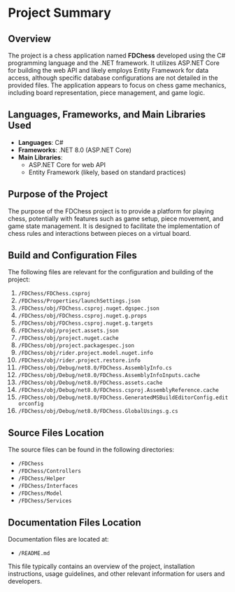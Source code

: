 # Project Summary

## Overview
The project is a chess application named **FDChess** developed using the C# programming language and the .NET framework. It utilizes ASP.NET Core for building the web API and likely employs Entity Framework for data access, although specific database configurations are not detailed in the provided files. The application appears to focus on chess game mechanics, including board representation, piece management, and game logic.

## Languages, Frameworks, and Main Libraries Used
- **Languages**: C#
- **Frameworks**: .NET 8.0 (ASP.NET Core)
- **Main Libraries**: 
  - ASP.NET Core for web API
  - Entity Framework (likely, based on standard practices)

## Purpose of the Project
The purpose of the FDChess project is to provide a platform for playing chess, potentially with features such as game setup, piece movement, and game state management. It is designed to facilitate the implementation of chess rules and interactions between pieces on a virtual board.

## Build and Configuration Files
The following files are relevant for the configuration and building of the project:
1. `/FDChess/FDChess.csproj`
2. `/FDChess/Properties/launchSettings.json`
3. `/FDChess/obj/FDChess.csproj.nuget.dgspec.json`
4. `/FDChess/obj/FDChess.csproj.nuget.g.props`
5. `/FDChess/obj/FDChess.csproj.nuget.g.targets`
6. `/FDChess/obj/project.assets.json`
7. `/FDChess/obj/project.nuget.cache`
8. `/FDChess/obj/project.packagespec.json`
9. `/FDChess/obj/rider.project.model.nuget.info`
10. `/FDChess/obj/rider.project.restore.info`
11. `/FDChess/obj/Debug/net8.0/FDChess.AssemblyInfo.cs`
12. `/FDChess/obj/Debug/net8.0/FDChess.AssemblyInfoInputs.cache`
13. `/FDChess/obj/Debug/net8.0/FDChess.assets.cache`
14. `/FDChess/obj/Debug/net8.0/FDChess.csproj.AssemblyReference.cache`
15. `/FDChess/obj/Debug/net8.0/FDChess.GeneratedMSBuildEditorConfig.editorconfig`
16. `/FDChess/obj/Debug/net8.0/FDChess.GlobalUsings.g.cs`

## Source Files Location
The source files can be found in the following directories:
- `/FDChess`
- `/FDChess/Controllers`
- `/FDChess/Helper`
- `/FDChess/Interfaces`
- `/FDChess/Model`
- `/FDChess/Services`

## Documentation Files Location
Documentation files are located at:
- `/README.md` 

This file typically contains an overview of the project, installation instructions, usage guidelines, and other relevant information for users and developers.